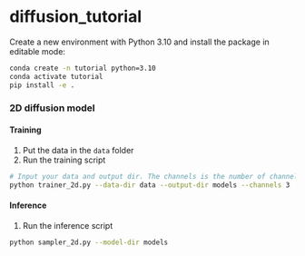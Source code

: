 # diffusion_tutorial

Create a new environment with Python 3.10 and install the package in editable mode:

```bash
conda create -n tutorial python=3.10
conda activate tutorial
pip install -e .
```

### 2D diffusion model

#### Training

1. Put the data in the `data` folder
2. Run the training script

```bash
# Input your data and output dir. The channels is the number of channels in the input data
python trainer_2d.py --data-dir data --output-dir models --channels 3

```

#### Inference

1. Run the inference script

```bash
python sampler_2d.py --model-dir models
```
